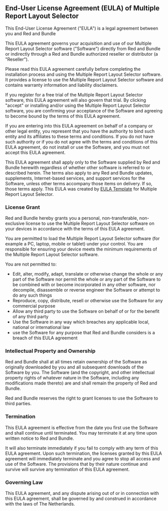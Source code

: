 <h2>End-User License Agreement (EULA) of <span class="app_name">Multiple Report Layout Selector</span></h2>

<p>This End-User License Agreement ("EULA") is a legal agreement between you and <span class="company_name">Red and Bundle</span></p>

<p>This EULA agreement governs your acquisition and use of our <span class="app_name">Multiple Report Layout Selector</span> software ("Software") directly from <span class="company_name">Red and Bundle</span> or indirectly through a <span class="company_name">Red and Bundle</span> authorized reseller or distributor (a "Reseller").</p>

<p>Please read this EULA agreement carefully before completing the installation process and using the <span class="app_name">Multiple Report Layout Selector</span> software. It provides a license to use the <span class="app_name">Multiple Report Layout Selector</span> software and contains warranty information and liability disclaimers.</p>

<p>If you register for a free trial of the <span class="app_name">Multiple Report Layout Selector</span> software, this EULA agreement will also govern that trial. By clicking "accept" or installing and/or using the <span class="app_name">Multiple Report Layout Selector</span> software, you are confirming your acceptance of the Software and agreeing to become bound by the terms of this EULA agreement.</p>

<p>If you are entering into this EULA agreement on behalf of a company or other legal entity, you represent that you have the authority to bind such entity and its affiliates to these terms and conditions. If you do not have such authority or if you do not agree with the terms and conditions of this EULA agreement, do not install or use the Software, and you must not accept this EULA agreement.</p>

<p>This EULA agreement shall apply only to the Software supplied by <span class="company_name">Red and Bundle</span> herewith regardless of whether other software is referred to or described herein. The terms also apply to any <span class="company_name">Red and Bundle</span> updates, supplements, Internet-based services, and support services for the Software, unless other terms accompany those items on delivery. If so, those terms apply. This EULA was created by <a href="https://www.eulatemplate.com">EULA Template</a> for <span class="app_name">Multiple Report Layout Selector</span>.

<h3>License Grant</h3>

<p><span class="company_name">Red and Bundle</span> hereby grants you a personal, non-transferable, non-exclusive license to use the <span class="app_name">Multiple Report Layout Selector</span> software on your devices in accordance with the terms of this EULA agreement.</p>

<p>You are permitted to load the <span class="app_name">Multiple Report Layout Selector</span> software (for example a PC, laptop, mobile or tablet) under your control. You are responsible for ensuring your device meets the minimum requirements of the <span class="app_name">Multiple Report Layout Selector</span> software.</p>

<p>You are not permitted to:</p>

<ul>
<li>Edit, alter, modify, adapt, translate or otherwise change the whole or any part of the Software nor permit the whole or any part of the Software to be combined with or become incorporated in any other software, nor decompile, disassemble or reverse engineer the Software or attempt to do any such things</li>
<li>Reproduce, copy, distribute, resell or otherwise use the Software for any commercial purpose</li>
<li>Allow any third party to use the Software on behalf of or for the benefit of any third party</li>
<li>Use the Software in any way which breaches any applicable local, national or international law</li>
<li>use the Software for any purpose that <span class="company_name">Red and Bundle</span> considers is a breach of this EULA agreement</li>
</ul>

<h3>Intellectual Property and Ownership</h3>

<p><span class="company_name">Red and Bundle</span> shall at all times retain ownership of the Software as originally downloaded by you and all subsequent downloads of the Software by you. The Software (and the copyright, and other intellectual property rights of whatever nature in the Software, including any modifications made thereto) are and shall remain the property of <span class="company_name">Red and Bundle</span>.</p>

<p><span class="company_name">Red and Bundle</span> reserves the right to grant licenses to use the Software to third parties.</p>

<h3>Termination</h3>

<p>This EULA agreement is effective from the date you first use the Software and shall continue until terminated. You may terminate it at any time upon written notice to <span class="company_name">Red and Bundle</span>.</p>

<p>It will also terminate immediately if you fail to comply with any term of this EULA agreement. Upon such termination, the licenses granted by this EULA agreement will immediately terminate and you agree to stop all access and use of the Software. The provisions that by their nature continue and survive will survive any termination of this EULA agreement.</p>

<h3>Governing Law</h3>

<p>This EULA agreement, and any dispute arising out of or in connection with this EULA agreement, shall be governed by and construed in accordance with the laws of <span class="country">The Netherlands</span>.</p>